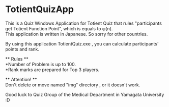 # TotientQuizApp  
  
This is a Quiz Windows Application for Totient Quiz that rules  "participants get Totient Function Point", which is equals to φ(n).  
This application is written in Japanese. So sorry for other countries.  
  
By using this application TotientQuiz.exe , you can calculate participants' points and rank.  
  
** Rules **  
*Number of Problem is up to 100.  
*Rank marks are prepared for Top 3 players.  
  
** Attention! **  
Don't delete or move named "img" directory , or it doesn't work.  
  
Good luck to Quiz Group of the Medical Department in Yamagata University :D  
